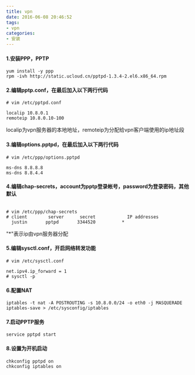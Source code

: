 ```yaml
---
title: vpn
date: 2016-06-08 20:46:52
tags:
- vpn
categories:
- 安装
---
```

#### 1.安装PPP，PPTP
```shell
yum install -y ppp
rpm -ivh http://static.ucloud.cn/pptpd-1.3.4-2.el6.x86_64.rpm
```
#### 2.编辑pptp.conf，在最后加入以下两行代码
```shell
# vim /etc/pptpd.conf

localip 10.8.0.1
remoteip 10.8.0.10-100
```
localip为vpn服务器的本地地址，remoteip为分配给vpn客户端使用的ip地址段

#### 3.编辑options.pptpd，在最后加入以下两行代码
```shell
# vim /etc/ppp/options.pptpd

ms-dns 8.8.8.8
ms-dns 8.8.4.4
```

#### 4.编辑chap-secrets，account为pptp登录帐号，password为登录密码，其他默认
```shell

# vim /etc/ppp/chap-secrets
# client        server      secret            IP addresses
  justin       pptpd       3344520          *
```
"*"表示ip由vpn服务器分配

#### 5.编辑sysctl.conf，开启网络转发功能
```shell
# vim /etc/sysctl.conf

net.ipv4.ip_forward = 1
# sysctl -p
```

#### 6.配置NAT
```shell
iptables -t nat -A POSTROUTING -s 10.8.0.0/24 -o eth0 -j MASQUERADE
iptables-save > /etc/sysconfig/iptables
```

#### 7.启动PPTP服务
```shell
service pptpd start
```

#### 8.设置为开机启动
```shell
chkconfig pptpd on
chkconfig iptables on
```